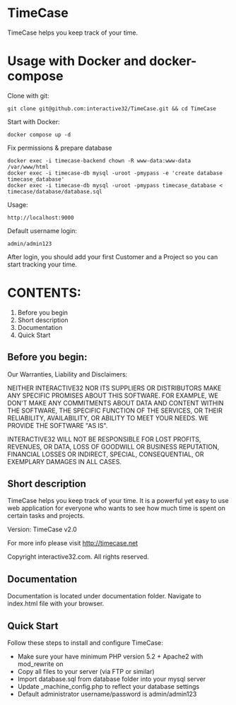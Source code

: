 # TimeCase
TimeCase helps you keep track of your time.

# Usage with Docker and docker-compose
Clone with git:
```
git clone git@github.com:interactive32/TimeCase.git && cd TimeCase
```

Start with Docker:
```
docker compose up -d
```

Fix permissions & prepare database
```
docker exec -i timecase-backend chown -R www-data:www-data /var/www/html
docker exec -i timecase-db mysql -uroot -pmypass -e 'create database timecase_database'
docker exec -i timecase-db mysql -uroot -pmypass timecase_database < timecase/database/database.sql
```

Usage:
```
http://localhost:9000
```

Default username login:
```
admin/admin123
```
After login, you should add your first Customer and a Project so you can start tracking your time.

# CONTENTS:

1. Before you begin
2. Short description
3. Documentation
4. Quick Start


## Before you begin:

Our Warranties, Liability and Disclaimers:

NEITHER INTERACTIVE32 NOR ITS SUPPLIERS OR DISTRIBUTORS MAKE ANY SPECIFIC PROMISES ABOUT THIS SOFTWARE. FOR EXAMPLE, WE DON'T MAKE ANY COMMITMENTS ABOUT DATA AND CONTENT WITHIN THE SOFTWARE, THE SPECIFIC FUNCTION OF THE SERVICES, OR THEIR RELIABILITY, AVAILABILITY, OR ABILITY TO MEET YOUR NEEDS. WE PROVIDE THE SOFTWARE "AS IS".

INTERACTIVE32 WILL NOT BE RESPONSIBLE FOR LOST PROFITS, REVENUES, OR DATA, LOSS OF GOODWILL OR BUSINESS REPUTATION, FINANCIAL LOSSES OR INDIRECT, SPECIAL, CONSEQUENTIAL, OR EXEMPLARY DAMAGES IN ALL CASES.

## Short description

TimeCase helps you keep track of your time. It is a powerful yet easy to use web application for everyone who wants to see how much time is spent on certain tasks and projects.

Version: TimeCase v2.0

For more info please visit http://timecase.net

Copyright interactive32.com. All rights reserved.


## Documentation

Documentation is located under documentation folder. Navigate to index.html file with your browser.


## Quick Start

Follow these steps to install and configure TimeCase:

- Make sure your have minimum PHP version 5.2 + Apache2 with mod_rewrite on
- Copy all files to your server (via FTP or similar)
- Import database.sql from database folder into your mysql server
- Update _machine_config.php to reflect your database settings
- Default administrator username/password is admin/admin123


